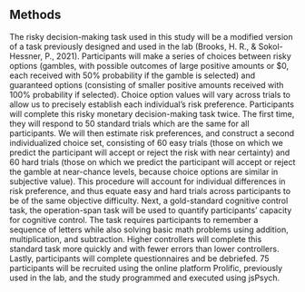 ## Methods
The risky decision-making task used in this study will be a modified version of a task previously designed and used in the lab (Brooks, H. R., & Sokol-Hessner, P., 2021). Participants will make a series of choices between risky options (gambles, with possible outcomes of large positive amounts or $0, each received with 50% probability if the gamble is selected) and guaranteed options (consisting of smaller positive amounts received with 100% probability if selected). Choice option values will vary across trials to allow us to precisely establish each individual’s risk preference. Participants will complete this risky monetary decision-making task twice. The first time, they will respond to 50 standard trials which are the same for all participants. We will then estimate risk preferences, and construct a second individualized choice set, consisting of 60 easy trials (those on which we predict the participant will accept or reject the risk with near certainty) and 60 hard trials (those on which we predict the participant will accept or reject the gamble at near-chance levels, because choice options are similar in subjective value). This procedure will account for individual differences in risk preference, and thus equate easy and hard trials across participants to be of the same objective difficulty. Next, a gold-standard cognitive control task, the operation-span task will be used to quantify participants’ capacity for cognitive control. The task requires participants to remember a sequence of letters while also solving basic math problems using addition, multiplication, and subtraction. Higher controllers will complete this standard task more quickly and with fewer errors than lower controllers. Lastly, participants will complete questionnaires and be debriefed. 75 participants will be recruited using the online platform Prolific, previously used in the lab, and the study programmed and executed using jsPsych.
